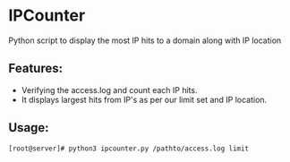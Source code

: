 # IPCounter
Python script to display the most IP hits to a domain along with IP location

## Features:
* Verifying the access.log and count each IP hits.
* It displays largest hits from IP's as per our limit set and IP location.

## Usage:

```
[root@server]# python3 ipcounter.py /pathto/access.log limit
